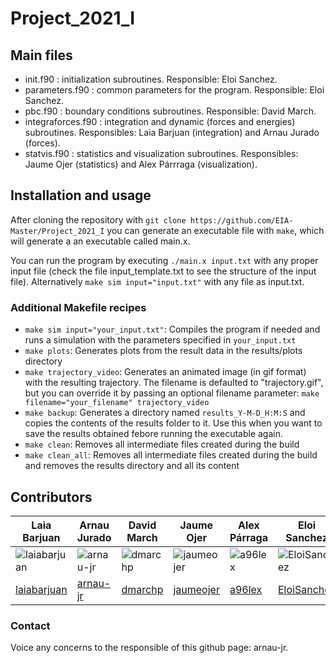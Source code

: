 # Project_2021_I

## Main files

- init.f90 : initialization subroutines. Responsible: Eloi Sanchez.
- parameters.f90 : common parameters for the program. Responsible: Eloi Sanchez.
- pbc.f90 : boundary conditions subroutines. Responsible: David March.
- integraforces.f90 : integration and dynamic (forces and energies) subroutines. Responsibles: Laia Barjuan (integration) and Arnau Jurado (forces).
- statvis.f90 : statistics and visualization subroutines. Responsibles: Jaume Ojer (statistics) and Alex Párrraga (visualization).

## Installation and usage

After cloning the repository with `git clone https://github.com/EIA-Master/Project_2021_I` you can generate an executable file with `make`, which will generate a an executable called main.x.

You can run the program by executing `./main.x input.txt` with any proper input file (check the file input_template.txt to see the structure of the input file).
Alternatively `make sim input="input.txt"` with any file as input.txt. 

### Additional Makefile recipes

- `make sim input="your_input.txt"`: Compiles the program if needed and runs a simulation with the parameters specified in `your_input.txt`
- `make plots`: Generates plots from the result data in the results/plots directory
- `make trajectory_video`: Generates an animated image (in gif format) with the resulting trajectory. The filename is defaulted to "trajectory.gif", but you can override it by passing an optional filename parameter: `make filename="your_filename" trajectory_video`
- `make backup`: Generates a directory named `results_Y-M-D_H:M:S` and copies the contents of the results folder to it. Use this when you want to save the results obtained febore running the executable again.
- `make clean`: Removes all intermediate files created during the build
- `make clean_all`: Removes all intermediate files created during the build and removes the results directory and all its content

## Contributors

| Laia Barjuan                                                                   | Arnau Jurado                                                             | David March                                                            | Jaume Ojer                                                                 | Alex Párraga                                                         | Eloi Sanchez                                                                   |
| ------------------------------------------------------------------------------ | ------------------------------------------------------------------------ | ---------------------------------------------------------------------- | -------------------------------------------------------------------------- | -------------------------------------------------------------------- | ------------------------------------------------------------------------------ |
| ![laiabarjuan](https://avatars.githubusercontent.com/u/79266111 "laiabarjuan") | ![arnau-jr](https://avatars.githubusercontent.com/u/48213666 "arnau-jr") | ![dmarchp](https://avatars.githubusercontent.com/u/79266176 "dmarchp") | ![jaumeojer](https://avatars.githubusercontent.com/u/79266127 "jaumeojer") | ![a96lex](https://avatars.githubusercontent.com/u/62766970 "a96lex") | ![EloiSanchez](https://avatars.githubusercontent.com/u/79266117 "EloiSanchez") |
| [laiabarjuan](https://github.com/laiabarjuan)                                  | [arnau-jr](https://github.com/arnau-jr)                                  | [dmarchp](https://github.com/dmarchp)                                  | [jaumeojer](https://github.com/jaumeojer)                                  | [a96lex](https://github.com/a96lex)                                  | [EloiSanchez](https://github.com/EloiSanchez)                                  |

### Contact

Voice any concerns to the responsible of this github page: arnau-jr.
